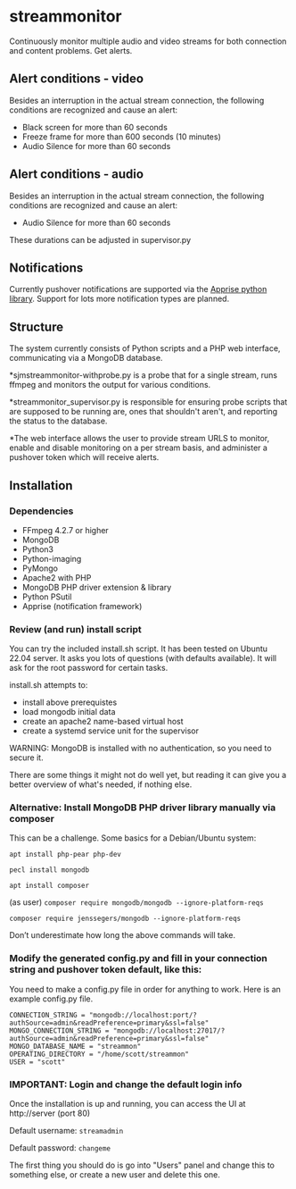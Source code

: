 # streammonitor

Continuously monitor multiple audio and video streams for both connection and content problems. Get alerts.

## Alert conditions - video

Besides an interruption in the actual stream connection, the following conditions are recognized and cause an alert:

- Black screen for more than 60 seconds
- Freeze frame for more than 600 seconds (10 minutes)
- Audio Silence for more than 60 seconds

## Alert conditions - audio

Besides an interruption in the actual stream connection, the following conditions are recognized and cause an alert:

- Audio Silence for more than 60 seconds

These durations can be adjusted in supervisor.py

## Notifications

Currently pushover notifications are supported via the [Apprise python library](https://pypi.org/project/apprise/).
Support for lots more notification types are planned.

## Structure

The system currently consists of Python scripts and a PHP web interface, communicating via a MongoDB database.

\*sjmstreammonitor-withprobe.py is a probe that for a single stream, runs ffmpeg and monitors the output for various conditions.

\*streammonitor_supervisor.py is responsible for ensuring probe scripts that are supposed to be running are, ones that shouldn't aren't, and reporting the status to the database.

\*The web interface allows the user to provide stream URLS to monitor, enable and disable monitoring on a per stream basis, and administer a pushover token which will receive alerts.

## Installation

### Dependencies

- FFmpeg 4.2.7 or higher
- MongoDB
- Python3
- Python-imaging
- PyMongo
- Apache2 with PHP
- MongoDB PHP driver extension & library
- Python PSutil
- Apprise (notification framework)

### Review (and run) install script

You can try the included install.sh script. It has been tested on Ubuntu 22.04 server. It asks you lots of questions (with defaults available). It will ask for the root password for certain tasks.

install.sh attempts to:

- install above prerequistes
- load mongodb initial data
- create an apache2 name-based virtual host
- create a systemd service unit for the supervisor

WARNING: MongoDB is installed with no authentication, so you need to secure it.

There are some things it might not do well yet, but reading it can give you a better overview of what's needed, if nothing else.

### Alternative: Install MongoDB PHP driver library manually via composer

This can be a challenge. Some basics for a Debian/Ubuntu system:

`apt install php-pear php-dev`

`pecl install mongodb`

`apt install composer`

(as user) `composer require mongodb/mongodb --ignore-platform-reqs`

`composer require jenssegers/mongodb --ignore-platform-reqs`

Don’t underestimate how long the above commands will take.

### Modify the generated config.py and fill in your connection string and pushover token default, like this:

You need to make a config.py file in order for anything to work. Here is an example config.py file.

```
CONNECTION_STRING = "mongodb://localhost:port/?authSource=admin&readPreference=primary&ssl=false"
MONGO_CONNECTION_STRING = "mongodb://localhost:27017/?authSource=admin&readPreference=primary&ssl=false"
MONGO_DATABASE_NAME = "streammon"
OPERATING_DIRECTORY = "/home/scott/streammon"
USER = "scott"
```

### IMPORTANT: Login and change the default login info

Once the installation is up and running, you can access the UI at http://server (port 80)

Default username:
`streamadmin`

Default password:
`changeme`

The first thing you should do is go into "Users" panel and change this to something else, or create a new user and delete this one.
